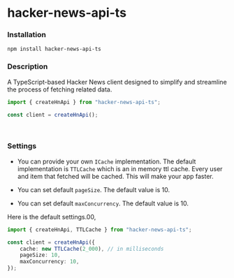# hacker-news-api-ts

### Installation

```
npm install hacker-news-api-ts
```

### Description

A TypeScript-based Hacker News client designed to simplify and streamline the process of fetching related data.

```ts
import { createHnApi } from "hacker-news-api-ts";

const client = createHnApi();
```

<br>

### Settings

- You can provide your own `ICache` implementation. The default implementation is `TTLCache` which is an in memory ttl cache. Every user and item that fetched will be cached. This will make your app faster.

- You can set default `pageSize`. The default value is 10.
- You can set default `maxConcurrency`. The default value is 10.
  <br>

Here is the default settings.00,

```ts
import { createHnApi, TTLCache } from "hacker-news-api-ts";

const client = createHnApi({
    cache: new TTLCache(2_000), // in milliseconds
    pageSize: 10,
    maxConcurrency: 10,
});
```



